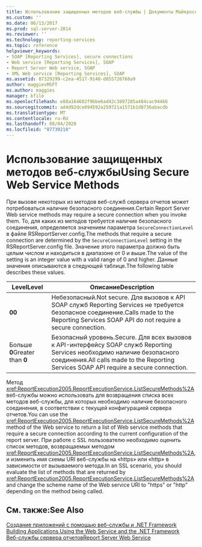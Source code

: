 ```yaml
---
title: Использование защищенных методов веб-службы | Документы Майкрософт
ms.custom: ''
ms.date: 06/13/2017
ms.prod: sql-server-2014
ms.reviewer: ''
ms.technology: reporting-services
ms.topic: reference
helpviewer_keywords:
- SOAP [Reporting Services], secure connections
- Web service [Reporting Services], SOAP
- Report Server Web service, SOAP
- XML Web service [Reporting Services], SOAP
ms.assetid: 87329299-c2ea-4517-9148-d855726768a9
author: maggiesMSFT
ms.author: maggies
manager: kfile
ms.openlocfilehash: e88a164602f9bbe6ad42c3897285a484cac94466
ms.sourcegitcommit: ad4d92dce894592a259721a1571b1d8736abacdb
ms.translationtype: MT
ms.contentlocale: ru-RU
ms.lasthandoff: 08/04/2020
ms.locfileid: "87739218"
---
```

# <a name="using-secure-web-service-methods"></a><span data-ttu-id="3c31a-102">Использование защищенных методов веб-службы</span><span class="sxs-lookup"><span data-stu-id="3c31a-102">Using Secure Web Service Methods</span></span>
  <span data-ttu-id="3c31a-103">При вызове некоторых из методов веб-служб сервера отчетов может потребоваться наличие безопасного соединения.</span><span class="sxs-lookup"><span data-stu-id="3c31a-103">Certain Report Server Web service methods may require a secure connection when you invoke them.</span></span> <span data-ttu-id="3c31a-104">То, для каких из методов требуется наличие безопасного соединения, определяется значением параметра `SecureConnectionLevel` в файле RSReportServer.config.</span><span class="sxs-lookup"><span data-stu-id="3c31a-104">The methods that require a secure connection are determined by the `SecureConnectionLevel` setting in the RSReportServer.config file.</span></span> <span data-ttu-id="3c31a-105">Значение этого параметра должно быть целым числом и находиться в диапазоне от 0 и выше.</span><span class="sxs-lookup"><span data-stu-id="3c31a-105">The value of the setting is an integer value with a valid range of 0 and higher.</span></span> <span data-ttu-id="3c31a-106">Данные значения описываются в следующей таблице.</span><span class="sxs-lookup"><span data-stu-id="3c31a-106">The following table describes these values.</span></span>  
  
|<span data-ttu-id="3c31a-107">Level</span><span class="sxs-lookup"><span data-stu-id="3c31a-107">Level</span></span>|<span data-ttu-id="3c31a-108">Описание</span><span class="sxs-lookup"><span data-stu-id="3c31a-108">Description</span></span>|  
|-----------|-----------------|  
|<span data-ttu-id="3c31a-109">**0**</span><span class="sxs-lookup"><span data-stu-id="3c31a-109">**0**</span></span>|<span data-ttu-id="3c31a-110">Небезопасный.</span><span class="sxs-lookup"><span data-stu-id="3c31a-110">Not secure.</span></span> <span data-ttu-id="3c31a-111">Для вызовов к API SOAP служб Reporting Services не требуется безопасное соединение.</span><span class="sxs-lookup"><span data-stu-id="3c31a-111">Calls made to the Reporting Services SOAP API do not require a secure connection.</span></span>|  
|<span data-ttu-id="3c31a-112">Больше **0**</span><span class="sxs-lookup"><span data-stu-id="3c31a-112">Greater than **0**</span></span>|<span data-ttu-id="3c31a-113">Безопасный уровень.</span><span class="sxs-lookup"><span data-stu-id="3c31a-113">Secure.</span></span> <span data-ttu-id="3c31a-114">Для всех вызовов к API-интерфейсу SOAP служб Reporting Services необходимо наличие безопасного соединения.</span><span class="sxs-lookup"><span data-stu-id="3c31a-114">All calls made to the Reporting Services SOAP API require a secure connection.</span></span>|  
  
 <span data-ttu-id="3c31a-115">Метод <xref:ReportExecution2005.ReportExecutionService.ListSecureMethods%2A> веб-службы можно использовать для возвращения списка всех методов веб-службы, для которых необходимо наличие безопасного соединения, в соответствии с текущей конфигурацией сервера отчетов.</span><span class="sxs-lookup"><span data-stu-id="3c31a-115">You can use the <xref:ReportExecution2005.ReportExecutionService.ListSecureMethods%2A> method of the Web service to return a list of Web service methods that require a secure connection according to the current configuration of the report server.</span></span> <span data-ttu-id="3c31a-116">При работе с SSL пользователю необходимо оценить список методов, возвращаемых методом <xref:ReportExecution2005.ReportExecutionService.ListSecureMethods%2A>, и изменить имя схемы URI веб-службы на «https» или «http» в зависимости от вызываемого метода.</span><span class="sxs-lookup"><span data-stu-id="3c31a-116">In an SSL scenario, you should evaluate the list of methods that are returned by <xref:ReportExecution2005.ReportExecutionService.ListSecureMethods%2A> and change the scheme name of the Web service URI to "https" or "http" depending on the method being called.</span></span>  
  
## <a name="see-also"></a><span data-ttu-id="3c31a-117">См. также:</span><span class="sxs-lookup"><span data-stu-id="3c31a-117">See Also</span></span>  
 <span data-ttu-id="3c31a-118">[Создание приложений с помощью веб-службы и .NET Framework](building-applications-using-the-web-service-and-the-net-framework.md) </span><span class="sxs-lookup"><span data-stu-id="3c31a-118">[Building Applications Using the Web Service and the .NET Framework](building-applications-using-the-web-service-and-the-net-framework.md) </span></span>  
 [<span data-ttu-id="3c31a-119">Веб-службы сервера отчетов</span><span class="sxs-lookup"><span data-stu-id="3c31a-119">Report Server Web Service</span></span>](../report-server-web-service.md)  
  
  
